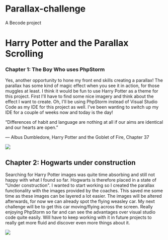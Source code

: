 # Parallax-challenge
A Becode project


# **Harry Potter and the Parallax Scrolling**

### Chapter 1: The Boy Who uses PhpStorm

Yes, another opportunity to hone my front end skills creating a parallax!
The parallax has some kind of magic effect when you see it in action, for those muggles at least.
I think it would be fun to use Harry Potter as a theme for this project. 
First I'll have to find some nice imagery and think about the effect I want to create.
Oh, I'll be using PhpStorm instead of Visual Studio Code as my IDE for this project as well. 
I've been wanting to switch up my IDE for a couple of weeks now and today is the day!

“Differences of habit and language are nothing at all if our aims are identical and our hearts are open.”

— Albus Dumbledore, Harry Potter and the Goblet of Fire, Chapter 37


![](/Users/cedricdierckx/git/Parallax-challenge/img/hpbook.jpeg)



## Chapter 2: Hogwarts under construction

Searching for Harry Potter images was quite time absorbing and still not happy with what I found so far.
Hogwarts is therefore placed in a state of "Under construction". I wanted to start working so I created the parallax 
functionality with the images provided by the coaches. This saved me some time as these images can be layered
a lot easier. The images will be altered afterwards, for now we can already spot the flying weasley car.
My next challenge will be to get this car moving/flying across the screen. Really enjoying PhpStorm so far
and can see the advantages over visual studio code quite easily. Will have to keep working with it in future projects
to really get more fluid and discover even more things about it.


![](/Users/cedricdierckx/git/Parallax-challenge/img/constructworkers.jpeg)